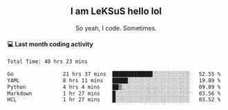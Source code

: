 <h2 align="center">I am LeKSuS hello lol</h2>
<p align="center">So yeah, I code. Sometimes.</p>

#### :computer: Last month coding activity
<!--START_SECTION:waka-->

```txt
Total Time: 40 hrs 23 mins

Go                21 hrs 37 mins  █████████████░░░░░░░░░░░░   52.55 %
YAML              8 hrs 11 mins   █████░░░░░░░░░░░░░░░░░░░░   19.89 %
Python            4 hrs 4 mins    ██▒░░░░░░░░░░░░░░░░░░░░░░   09.89 %
Markdown          1 hr 27 mins    █░░░░░░░░░░░░░░░░░░░░░░░░   03.56 %
HCL               1 hr 27 mins    █░░░░░░░░░░░░░░░░░░░░░░░░   03.52 %
```

<!--END_SECTION:waka-->
